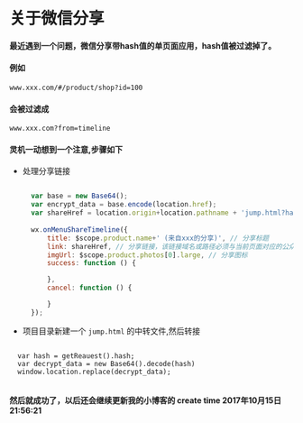 # 关于微信分享

#### 最近遇到一个问题，微信分享带hash值的单页面应用，hash值被过滤掉了。

#### 例如
`www.xxx.com/#/product/shop?id=100`
#### 会被过滤成
`www.xxx.com?from=timeline`

#### 灵机一动想到一个注意,步骤如下

* 处理分享链接
  ```javascript
  
    var base = new Base64();
    var encrypt_data = base.encode(location.href);
    var shareHref = location.origin+location.pathname + 'jump.html?hash=' + encrypt_data;
    
    wx.onMenuShareTimeline({
        title: $scope.product.name+' (来自xxx的分享)', // 分享标题
        link: shareHref, // 分享链接，该链接域名或路径必须与当前页面对应的公众号JS安全域名一致
        imgUrl: $scope.product.photos[0].large, // 分享图标
        success: function () {

        },
        cancel: function () {

        }
    });
  ```
* 项目目录新建一个 `jump.html` 的中转文件,然后转接

```

  var hash = getReauest().hash;
  var decrypt_data = new Base64().decode(hash)
  window.location.replace(decrypt_data);
  
```

#### 然后就成功了，以后还会继续更新我的小博客的 create time 2017年10月15日21:56:21
